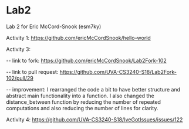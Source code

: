 # Lab2
Lab 2 for Eric McCord-Snook (esm7ky)

Activity 1: https://github.com/ericMcCordSnook/hello-world

Activity 3: 

 -- link to fork: https://github.com/ericMcCordSnook/Lab2Fork-102
 
 -- link to pull request: https://github.com/UVA-CS3240-S18/Lab2Fork-102/pull/29
 
 -- improvement: I rearranged the code a bit to have better structure and abstract main functionality into a function. I also changed the distance_between function by reducing the number of repeated computations and also reducing the number of lines for clarity.
 
 Activity 4: https://github.com/UVA-CS3240-S18/IveGotIssues/issues/122
 
 


